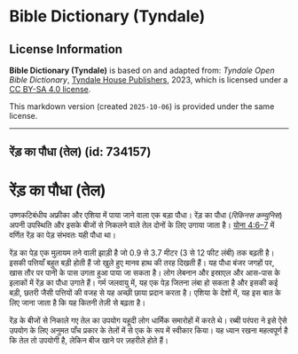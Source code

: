 # Bible Dictionary (Tyndale)

## License Information

**Bible Dictionary (Tyndale)** is based on and adapted from: _Tyndale Open Bible Dictionary_, [Tyndale House Publishers](https://tyndaleopenresources.com/), 2023, which is licensed under a [CC BY-SA 4.0 license](https://creativecommons.org/licenses/by-sa/4.0/legalcode.en).

This markdown version (created `2025-10-06`) is provided under the same license.



--------------------------------

## रेंड़ का पौधा (तेल) (id: 734157)

रेंड़ का पौधा (तेल)
===================

उष्णकटिबंधीय अफ्रीका और एशिया में पाया जाने वाला एक बड़ा पौधा। रेंड़ का पौधा (*रिकिनस कम्युनिस*) अपनी उपस्थिति और इसके बीजों से निकलने वाले तेल दोनों के लिए उगाया जाता है। [योना 4:6–7](https://ref.ly/Jonah4:6-Jonah4:7) में वर्णित रेंड़ का पेड़ संभवतः यही पौधा था। 

रेंड़ का पेड़ एक मुलायम तने वाली झाड़ी है जो 0\.9 से 3\.7 मीटर (3 से 12 फीट लंबी) तक बढ़ती है। इसकी पत्तियाँ बहुत बड़ी होती हैं जो खुले हुए मानव हाथ की तरह दिखती हैं। यह पौधा बंजर जगहों पर, खास तौर पर पानी के पास उगता हुआ पाया जा सकता है। लोग लेबनान और इस्राएल और आस\-पास के इलाकों में रेंड़ का पौधा उगाते हैं। गर्म जलवायु में, यह एक पेड़ जितना लंबा हो सकता है और इसकी कई बड़ी, छतरी जैसी पत्तियों की वजह से यह अच्छी छाया प्रदान करता है। एशिया के देशों में, यह इस बात के लिए जाना जाता है कि यह कितनी तेज़ी से बढ़ता है।

रेंड़ के बीजों से निकाले गए तेल का उपयोग यहूदी लोग धार्मिक समारोहों में करते थे। रब्बी परंपरा ने इसे ऐसे उपयोग के लिए अनुमत पाँच प्रकार के तेलों में से एक के रूप में स्वीकार किया। यह ध्यान रखना महत्वपूर्ण है कि तेल तो उपयोगी है, लेकिन बीज खाने पर ज़हरीले होते हैं।


